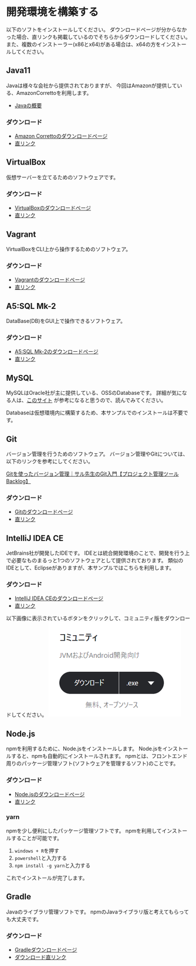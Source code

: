 # 開発環境を構築する

以下のソフトをインストールしてください。
ダウンロードページが分からなかった場合、直リンクも掲載しているのでそちらからダウンロードしてください。
また、複数のインストーラー(x86とx64)がある場合は、x64の方をインストールしてください。

## Java11

Javaは様々な会社から提供されておりますが、
今回はAmazonが提供している、AmazonCorrettoを利用します。

- [Javaの概要](http://www.tohoho-web.com/java/about.htm)

### ダウンロード

- [Amazon Correttoのダウンロードページ](https://aws.amazon.com/jp/corretto/)
- [直リンク](https://corretto.aws/downloads/latest/amazon-corretto-11-x64-windows-jdk.msi)

## VirtualBox

仮想サーバーを立てるためのソフトウェアです。

### ダウンロード

- [VirtualBoxのダウンロードページ](https://www.virtualbox.org/wiki/Downloads)
- [直リンク](https://download.virtualbox.org/virtualbox/6.1.10/VirtualBox-6.1.10-138449-Win.exe)

## Vagrant

VirtualBoxをCLI上から操作するためのソフトウェア。

### ダウンロード

- [Vagrantのダウンロードページ](https://www.vagrantup.com/downloads.html)
- [直リンク](https://releases.hashicorp.com/vagrant/2.2.9/vagrant_2.2.9_x86_64.msi)

## A5:SQL Mk-2

DataBase(DB)をGUI上で操作できるソフトウェア。

### ダウンロード

- [A5:SQL Mk-2のダウンロードページ](https://a5m2.mmatsubara.com/)
- [直リンク](https://ftp.vector.co.jp/72/92/2526/a5m2_2.15.0_x64.zip)

## MySQL

MySQLはOracle社が主に提供している、OSSのDatabaseです。
詳細が気になる人は、[このサイト](https://www.publickey1.jp/blog/10/mysql_2.html#:~:text=MySQL%E3%81%AF%E3%81%99%E3%81%A7%E3%81%AB%E5%A4%A7%E3%81%8D%E3%81%8F2,MariaDB%E3%80%8D%E3%81%AE%E9%96%8B%E7%99%BA%E3%82%92%E9%96%8B%E5%A7%8B%E3%80%82)
が参考になると思うので、読んでみてください。

Databaseは仮想環境内に構築するため、本サンプルでのインストールは不要です。

## Git

バージョン管理を行うためのソフトウェア。
バージョン管理やGitについては、以下のリンクを参考にしてください。

[Gitを使ったバージョン管理｜サル先生のGit入門【プロジェクト管理ツールBacklog】](https://backlog.com/ja/git-tutorial/intro/01/)

### ダウンロード

- [Gitのダウンロードページ](https://git-scm.com/)
- [直リンク](https://git-scm.com/download/win)

## IntelliJ IDEA CE

JetBrains社が開発したIDEです。
IDEとは統合開発環境のことで、開発を行う上で必要なものまるっと1つのソフトウェアとして提供されております。
類似のIDEとして、Eclipseがありますが、本サンプルではこちらを利用します。

### ダウンロード

- [IntelliJ IDEA CEのダウンロードページ](https://www.jetbrains.com/ja-jp/idea/download/#section=windows)
- [直リンク](https://www.jetbrains.com/ja-jp/idea/download/download-thanks.html?platform=windows&code=IIC)

以下画像に表示されているボタンをクリックして、コミュニティ版をダウンロードしてください。
![intellij](img/confirmation/intellij1.png)

## Node.js

npmを利用するために、Node.jsをインストールします。
Node.jsをインストールすると、npmも自動的にインストールされます。
npmとは、フロントエンド周りのパッケージ管理ソフト(ソフトウェアを管理するソフト)のことです。

### ダウンロード

- [Node.jsのダウンロードページ](https://nodejs.org/ja/download/)
- [直リンク](https://nodejs.org/dist/v12.18.1/node-v12.18.1-x64.msi)

### yarn

npmを少し便利にしたパッケージ管理ソフトです。
npmを利用してインストールすることが可能です。

1. `windows + R`を押す
2. `powershell`と入力する
3. `npm install -g yarn`と入力する

これでインストールが完了します。

## Gradle

Javaのライブラリ管理ソフトです。
npmのJavaライブラリ版と考えてもらっても大丈夫です。

### ダウンロード

- [Gradleダウンロードページ](https://gradle.org/releases/)
- [ダウンロード直リンク](https://gradle.org/next-steps/?version=6.5&format=all)
